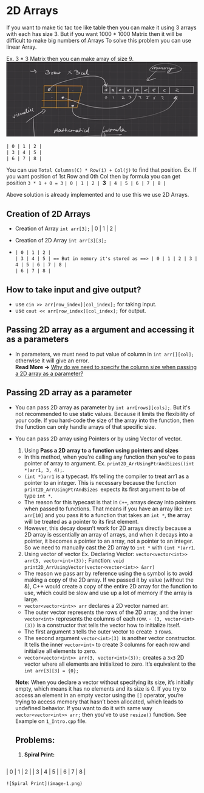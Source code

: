 # 2D Arrays

If you want to make tic tac toe like table then you can make it using 3 arrays with each has size 3.
But if you want 1000 * 1000 Matrix then it will be difficult to make big numbers of Arrays
To solve this problem you can use linear Array. 

Ex. 3 * 3 Matrix then you can make array of size 9.
![Visualization](image.png)

```
| 0 | 1 | 2 |
| 3 | 4 | 5 |
| 6 | 7 | 8 |
```

You can use `Total Columns(C) * Row(i) + Col(j)` to find that position.
Ex. If you want position of 1st Row and 0th Col then by formula you can get position `3 * 1 + 0 = 3`
`| 0 | 1 | 2 | `**3**` | 4 | 5 | 6 | 7 | 8 |`

Above solution is already implemented and to use this we use 2D Arrays.


## Creation of 2D Arrays
- Creation of Array `int arr[3];`
  | 0 | 1 | 2 |

- Creation of 2D Array `int arr[3][3];`
- ```
  | 0 | 1 | 2 |
  | 3 | 4 | 5 | == But in memory it's stored as ==> | 0 | 1 | 2 | 3 | 4 | 5 | 6 | 7 | 8 |
  | 6 | 7 | 8 |
  ```


## How to take input and give output?
- use `cin >> arr[row_index][col_index];` for taking input.
- use `cout << arr[row_index][col_index];` for output.


## Passing 2D array as a argument and accessing it as a parameters
- In parameters, we must need to put value of column in `int arr[][col];` otherwise it will give an error. <br>
**Read More ->** <a href="https://stackoverflow.com/questions/12813494/why-do-we-need-to-specify-the-column-size-when-passing-a-2d-array-as-a-parameter">Why do we need to specify the column size when passing a 2D array as a parameter?</a>


## Passing 2D array as a parameter
- You can pass 2D array as parameter by `int arr[rows][cols];`. But it's not recommended to use static values. Because it limits the flexibility of your code. If you hard-code the size of the array into the function, then the function can only handle arrays of that specific size.
- You can pass 2D array using Pointers or by using Vector of vector.
  1. Using **Pass a 2D array to a function using pointers and sizes**
    - In this method, when you're calling any function then you've to pass pointer of array to argument. Ex. `print2D_ArrUsingPtrAndSizes((int *)arr1, 3, 4);`.
    - `(int *)arr1` is a typecast. It’s telling the compiler to treat arr1 as a pointer to an integer. This is necessary because the function `print2D_ArrUsingPtrAndSizes `expects its first argument to be of type `int *`.
    - The reason for this typecast is that in `C++`, arrays decay into pointers when passed to functions. That means if you have an array like `int arr[10]` and you pass it to a function that takes an `int *`, the array will be treated as a pointer to its first element.
    - However, this decay doesn’t work for 2D arrays directly because a 2D array is essentially an array of arrays, and when it decays into a pointer, it becomes a pointer to an array, not a pointer to an integer. So we need to manually cast the 2D array to `int *` with `(int *)arr1`.
  
  2. Using vector of vector
    Ex. Declaring Vector: `vector<vector<int>> arr(3, vector<int>(3));`
        Function: `void print2D_ArrUsingVector(vector<vector<int>> &arr)`
    - The reason we pass arr by reference using the `&` symbol is to avoid making a copy of the 2D array. If we passed it by value (without the &), C++ would create a copy of the entire 2D array for the function to use, which could be slow and use up a lot of memory if the array is large.
    - `vector<vector<int>> arr` declares a 2D vector named arr.
    - The outer vector represents the rows of the 2D array, and the inner `vector<int>` represents the columns of each row.
    -` (3, vector<int>(3))` is a constructor that tells the vector how to initialize itself.
    - The first argument `3` tells the outer vector to create` 3` rows.
    - The second argument `vector<int>(3) `is another vector constructor. It tells the inner `vector<int>` to create 3 columns for each row and initialize all elements to zero.
    - `vector<vector<int>> arr(3, vector<int>(3));` creates a `3x3` 2D vector where all elements are initialized to zero. It’s equivalent to the `int arr[3][3] = {0};`
    
    **Note:** When you declare a vector without specifying its size, it’s initially empty, which means it has no elements and its size is 0. If you try to access an element in an empty vector using the `[]` operator, you’re trying to access memory that hasn’t been allocated, which leads to undefined behavior.
    If you want to do it with same way `vector<vector<int>> arr;` then you've to use `resize()` function. See Example on `1_Intro.cpp` file.

  
  ## Problems:
  1. **Spiral Print:**
  ```
| 0 | 1 | 2 |
| 3 | 4 | 5 |
| 6 | 7 | 8 |
  ```
  ![Spiral Print](image-1.png)